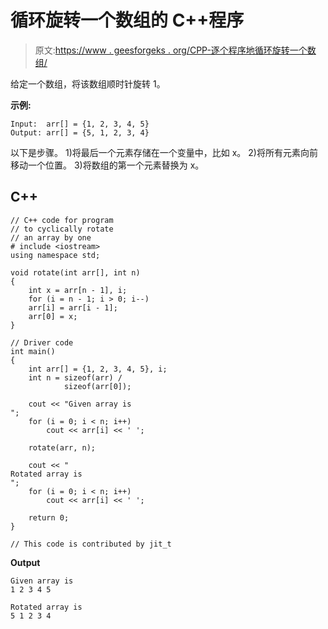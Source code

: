 # 循环旋转一个数组的 C++程序

> 原文:[https://www . geesforgeks . org/CPP-逐个程序地循环旋转一个数组/](https://www.geeksforgeeks.org/cpp-program-for-program-to-cyclically-rotate-an-array-by-one/)

给定一个数组，将该数组顺时针旋转 1。

**示例:**

```
Input:  arr[] = {1, 2, 3, 4, 5}
Output: arr[] = {5, 1, 2, 3, 4}
```

以下是步骤。
1)将最后一个元素存储在一个变量中，比如 x。
2)将所有元素向前移动一个位置。
3)将数组的第一个元素替换为 x。

## C++

```
// C++ code for program 
// to cyclically rotate
// an array by one
# include <iostream>
using namespace std;

void rotate(int arr[], int n)
{
    int x = arr[n - 1], i;
    for (i = n - 1; i > 0; i--)
    arr[i] = arr[i - 1]; 
    arr[0] = x;
}

// Driver code
int main() 
{
    int arr[] = {1, 2, 3, 4, 5}, i;
    int n = sizeof(arr) / 
            sizeof(arr[0]);

    cout << "Given array is 
";
    for (i = 0; i < n; i++)
        cout << arr[i] << ' ';

    rotate(arr, n);

    cout << "
Rotated array is
";
    for (i = 0; i < n; i++)
        cout << arr[i] << ' ';

    return 0;
}

// This code is contributed by jit_t
```

**Output**

```
Given array is 
1 2 3 4 5 

Rotated array is
5 1 2 3 4 
```